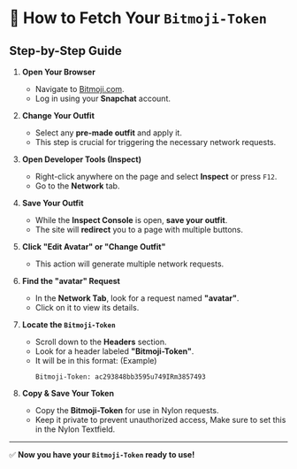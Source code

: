 # 📌 How to Fetch Your `Bitmoji-Token`

## Step-by-Step Guide  

1. **Open Your Browser**  
   - Navigate to [Bitmoji.com](https://www.bitmoji.com).  
   - Log in using your **Snapchat** account.  

2. **Change Your Outfit**  
   - Select any **pre-made outfit** and apply it.  
   - This step is crucial for triggering the necessary network requests.  

3. **Open Developer Tools (Inspect)**  
   - Right-click anywhere on the page and select **Inspect** or press `F12`.  
   - Go to the **Network** tab.  

4. **Save Your Outfit**  
   - While the **Inspect Console** is open, **save your outfit**.  
   - The site will **redirect** you to a page with multiple buttons.  

5. **Click "Edit Avatar" or "Change Outfit"**  
   - This action will generate multiple network requests.  

6. **Find the "avatar" Request**  
   - In the **Network Tab**, look for a request named **"avatar"**.  
   - Click on it to view its details.  

7. **Locate the `Bitmoji-Token`**  
   - Scroll down to the **Headers** section.  
   - Look for a header labeled **"Bitmoji-Token"**.  
   - It will be in this format: (Example)
     ```plaintext
     Bitmoji-Token: ac293848bb3595u749IRm3857493
     ```  

8. **Copy & Save Your Token**  
   - Copy the **Bitmoji-Token** for use in Nylon requests.  
   - Keep it private to prevent unauthorized access, Make sure to set this in the Nylon Textfield.  

---

✅ **Now you have your `Bitmoji-Token` ready to use!**  
